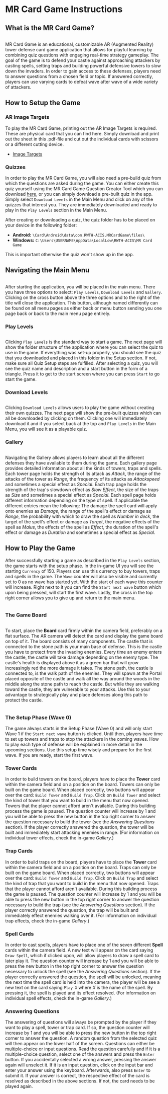 # MR Card Game Instructions

## What is the MR Card Game?

<div><center><a class="image main"><img src="https://user-images.githubusercontent.com/44223481/157049038-248b81c4-30b8-4a06-b05d-1a28b1708b5e.png" alt="" style="max-width: 40%;"/></a></center></div>


MR Card Game is an educational, customizable AR (Augmented Reality) tower defense card game application that allows for playful learning by combining quiz questions with engaging real-time strategy gameplay. The goal of the game is to defend your castle against approaching attackers by casting spells, setting traps and building powerful defensive towers to slow down the invaders. In order to gain access to these defenses, players need to answer questions from a chosen field or topic. If answered correctly, players can use varying cards to defeat wave after wave of a wide variety of attackers.

## How to Setup the Game

### AR Image Targets
To play the MR Card Game, printing out the AR Image Targets is required. These are physical card that you can find here. Simply download and print out the sheet in this .pdf-file and cut out the individual cards with scissors or a different cutting device.

<div> <ul class="icons alt">
			<li><a href="https://github.com/JulianStaab/MR-Card-Game/raw/UIRevision/MR%20Card%20Game/Assets/ImageTargetsModified.pdf" class="button icon fa-download">Image Targets</a></li>
	  </ul>
</div>

### Quizzes
In order to play the MR Card Game, you will also need a pre-build quiz from which the questions are asked during the game. You can either create this quiz yourself using the MR Card Game Question Creator Tool which you can download [here](https://github.com/rwth-acis/MR-Question-Creator-For-Card-Game), or you can simply download a pre-built quiz in the app. Simply select `Download Levels` in the Main Menu and click on any of the quizzes that interest you. They are immediately downloaded and ready to play in the `Play Levels` section in the Main Menu.

After creating or downloading a quiz, the quiz folder has to be placed on your device in the following folder:
- **Android:** `\Card\Android\data\com.RWTH-ACIS.MRCardGame\files\` 
- **Windows:** `C:\Users\USERNAME\AppData\LocalLow\RWTH-ACIS\MR Card Game`

This is important otherwise the quiz won't show up in the app. 


## Navigating the Main Menu
<div><a class="image main"><img src="https://user-images.githubusercontent.com/19326682/159681992-4e9ce7ab-3d90-4371-a792-e4dd9f027649.PNG" alt="" style="max-width: 100%;"/></a></div>

After starting the application, you will be placed in the main menu. There you have three options to select: `Play Levels`, `Download Levels` and `Gallery`. Clicking on the cross button above the three options and to the right of the title will close the application. This button, although named differently can be found on all menu pages as either back or menu button sending you one page back or back to the main menu page entirely.
### Play Levels
<div><a class="image main"><img src="https://user-images.githubusercontent.com/19326682/159681997-673b3890-e97b-471f-bb01-31b451a8caba.PNG" alt="" style="max-width: 100%;"/></a></div>

Clicking `Play Levels` is the standard way to start a game. The next page will show the folder structure of the application where you can select the quiz to use in the game. If everything was set-up properly, you should see the quiz that you downloaded and placed in this folder in the Setup section. If not, make sure all Quiz Setup steps are fulfilled. After selecting a quiz, you will see the quiz name and description and a start button in the form of a triangle. Press it to get to the start screen where you can press `Start` to go start the game.

### Download Levels
<div><a class="image main"><img src="https://user-images.githubusercontent.com/19326682/159681995-0a9eee22-7700-4647-b071-7eaf0321f9ba.PNG" alt="" style="max-width: 100%;"/></a></div>

Clicking `Download Levels` allows users to play the game without creating their own quizzes. The next page will show the pre-built quizzes which can all be downloaded by clicking on them. Clicking one will immediately download it and if you select back at the top and `Play Levels` in the Main Menu, you will see it as a playable quiz.

### Gallery
<div><a class="image main"><img src="https://user-images.githubusercontent.com/19326682/159681999-23585440-de0d-409b-8f6f-f14f236bc208.PNG" alt="" style="max-width: 100%;"/></a></div>

Navigating the Gallery allows players to learn about all the different defenses they have available to them during the game. Each gallery page provides detailed information about all the kinds of towers, traps and spells. Each tower page holds the strength of its attack as *Attack*, the range of the attacks of the tower as *Range*, the frequency of its attacks as *Attackspeed* and sometimes a special effect as *Special*. Each trap page holds the strength of the trap's slowdown effect as *Slow Effect*, the size of the traps as *Size* and sometimes a special effect as *Special*. Each spell page holds different information depending on the type of spell. If applicable the different entries mean the following: The damage the spell card will apply onto enemies as *Damage*, the range of the spell's effect or damage as *Range*, the probability with which to draw the spell as *Number in deck*, the target of the spell's effect or damage as *Target*, the negative effects of the spell as *Malus*, the effects of the spell as *Effect*, the duration of the spell's effect or damage as *Duration* and sometimes a special effect as *Special*.

## How to Play the Game
After successfully starting a game as described in the `Play Levels` section, the game starts with the setup phase. In the in-game UI you will see the starting `Currency` of 150. Players can use this currency to buy towers, traps and spells in the game. The `Wave` counter will also be visible and currently set to 0 as no wave has started yet. With the start of each wave this counter will increase. Right next to it you can find the `Start next wave` button which upon being pressed, will start the first wave. Lastly, the cross in the top right corner allows you to give up and return to the main menu.
<div><a class="image main"><img src="https://user-images.githubusercontent.com/19326682/157259662-c580b794-8d4d-43b3-9936-4f7577e060e1.png" alt="" style="max-width: 100%;"/></a></div>

### The Game Board
<div><a class="image main"><img src="https://user-images.githubusercontent.com/19326682/157259660-af5402f0-71b8-4ee6-a694-5f9554672814.png" alt="" style="max-width: 100%;"/></a></div>

To start, place the **Board** card firmly within the camera field, preferably on a flat surface. The AR camera will detect the card and display the game board on top of it. The board consists of many components. The castle that is connected to the stone path is your main base of defense. This is the castle you have to protect from the invading enemies. Every time an enemy enters the castle, the castle will take damage depending on the enemy type. The castle's health is displayed above it as a green bar that will grow increasingly red the more damage it takes. The stone path, the castle is connected to, is the walk path of the enemies. They will spawn at the Portal placed opposite of the castle and walk all the way around the woods in the middle along the stone path to reach the castle. But while they are walking toward the castle, they are vulnerable to your attacks. Use this to your advantage to strategically play and place defenses along this path to protect the castle.

<div><a class="image main"><img src="https://user-images.githubusercontent.com/19326682/157259669-1c4e35db-91f4-4464-a9e7-b3249a456624.png" alt="" style="max-width: 100%;"/></a></div>

### The Setup Phase (Wave 0)
The game always starts in the Setup Phase (Wave 0) and will only start Wave 1 if the `Start next wave` button is clicked. Until then, players have time to set up towers and traps to stop the attackers in the coming waves. How to play each type of defense will be explained in more detail in the upcoming sections. Use this setup time wisely and prepare for the first wave. If you are ready, start the first wave.

### Tower Cards
In order to build towers on the board, players have to place the **Tower** card within the camera field and on a position on the board. Towers can only be built on the game board. When placed correctly, two buttons will appear over the card: `Build Tower` and `Build Trap`. Click on `Build Tower` and select the kind of tower that you want to build in the menu that now opened. Towers that the player cannot afford aren't available. During this building process the game is paused. The question counter will increase by 1 and you will be able to press the new button in the top right corner to answer the question necessary to build the tower (see the *Answering Questions* section). If the player correctly answered the question, the tower will be built and immediately start attacking enemies in range. (For information on individual tower effects, check the in-game *Gallery*.)

### Trap Cards
In order to build traps on the board, players have to place the **Tower** card within the camera field and on a position on the board. Traps can only be built on the game board. When placed correctly, two buttons will appear over the card: `Build Tower` and `Build Trap`. Click on `Build Trap` and select the kind of trap that you want to build in the menu that now opened. Traps that the player cannot afford aren't available. During this building process the game is paused. The question counter will increase by 1 and you will be able to press the new button in the top right corner to answer the question necessary to build the trap (see the *Answering Questions* section). If the player correctly answered the question, the trap will be built and immediately effect enemies walking over it. (For information on individual trap effects, check the in-game *Gallery*.)

### Spell Cards
In order to cast spells, players have to place one of the seven different **Spell** cards within the camera field. A new text will appear on the card saying `Draw Spell`, which if clicked upon, will allow players to draw a spell card to later play it. The question counter will increase by 1 and you will be able to press the new button in the top right corner to answer the question necessary to unlock the spell (see the *Answering Questions* section). If the player correctly answered the question, the spell will be unlocked, meaning the next time the spell card is held into the camera, the player will be see a new text on the card saying `Play X` where *X* is the name of the spell. By pressing it, the spell is played and its effect resolved. (For information on individual spell effects, check the in-game *Gallery*.)

### Answering Questions
The answering of questions will always be prompted by the player if they want to play a spell, tower or trap card. If so, the question counter will increase by 1 and you will be able to press the new button in the top right corner to answer the question. A random question from the selected quiz will then appear on the lower half of the screen. Questions can either be multiple-choice or input questions. Read the question carefully and if it is a multiple-choice question, select one of the answers and press the `Enter` button. If you accidentally selected a wrong answer, pressing the answer again will unselect it. If it is an input question, click on the input bar and enter your answer using the keyboard. Afterwards, also press `Enter` to submit it. If your answer is correct, the respective effect of the card is resolved as described in the above sections. If not, the card needs to be played again.
